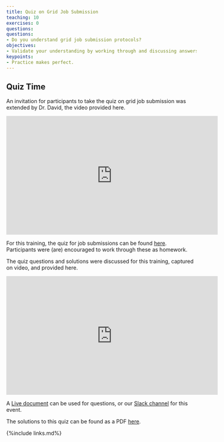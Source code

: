 ```yaml
---
title: Quiz on Grid Job Submission
teaching: 10
exercises: 0
questions:
questions:
- Do you understand grid job submission protocols?
objectives:
- Validate your understanding by working through and discussing answers to several questions.
keypoints:
- Practice makes perfect.  
---
```


<!--
The questions will be available on Indico at 10:35AM CST. Refresh the [timetable][indico-timetable] and you will see the slideshow.
-->

## Quiz Time

An invitation for participants to take the quiz on grid job submission was extended by Dr. David, the video provided here.

<center>
<iframe width="560" height="315" src="https://www.youtube.com/embed/XX4WNQ1qbQ8" title="DUNE Computing Tutorial December 2021 Quiz on Job Submission" frameborder="0" allow="accelerometer; autoplay; clipboard-write; encrypted-media; gyroscope; picture-in-picture" allowfullscreen></iframe>
</center>

For this training, the quiz for job submissions can be found [here][quiz202112-jobsubmission]. Participants were (are) encouraged to work through these as homework.

The quiz questions and solutions were discussed for this training, captured on video, and provided here.

<center>
<iframe width="560" height="315" src="https://www.youtube.com/embed/eBtfF9nInAA" title="DUNE Computing Tutorial December 2021 Quiz on Job Submission Solutions" frameborder="0" allow="accelerometer; autoplay; clipboard-write; encrypted-media; gyroscope; picture-in-picture" allowfullscreen></iframe>
</center>

A [Live document][live-doc-tutorial2] can be used for questions, or our [Slack channel][slack-computing-training-dec2021] for this event.

The solutions to this quiz can be found as a PDF [here][quiz202112-jobsubmission-solutions].


[quiz202112-jobsubmission]: https://indico.fnal.gov/event/51991/contributions/229325/attachments/150210/193670/Quiz_Grid_Jobs.pdf  

[quiz202112-jobsubmission-solutions]: https://indico.fnal.gov/event/51991/contributions/229325/attachments/150210/193672/Solution_Quiz_Grid_Jobs.pdf  

[slack-computing-training-dec2021]: https://dunescience.slack.com/archives/C02QCE2NCGL  

[live-doc-tutorial2]: https://docs.google.com/document/d/1-WyLpobW7dwZZ4D2IZa79k1ry1dv2AdsyxrG5aByfT4/edit?usp=sharing  

[indico-timetable]: https://indico.fnal.gov/event/48756/timetable/#all  


{%include links.md%} 
